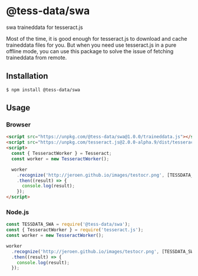 # @tess-data/swa

swa traineddata for tesseract.js

Most of the time, it is good enough for tesseract.js to download and cache traineddata files for you.
But when you need use tesseract.js in a pure offline mode, you can use this package to solve the issue of fetching traineddata from remote.

## Installation

```
$ npm install @tess-data/swa
```

## Usage

### Browser

```html
<script src="https://unpkg.com/@tess-data/swa@1.0.0/traineddata.js"></script>
<script src="https://unpkg.com/tesseract.js@2.0.0-alpha.9/dist/tesseract.min.js"></script>
<script>
  const { TesseractWorker } = Tesseract;
  const worker = new TesseractWorker();

  worker
    .recognize('http://jeroen.github.io/images/testocr.png', [TESSDATA_SWA])
    .then((result) => {
      console.log(result);
    });
</script>
```

### Node.js

```javascript
const TESSDATA_SWA = require('@tess-data/swa');
const { TesseractWorker } = require('tesseract.js');
const worker = new TesseractWorker();

worker
  .recognize('http://jeroen.github.io/images/testocr.png', [TESSDATA_SWA])
  .then((result) => {
    console.log(result);
  });
```
